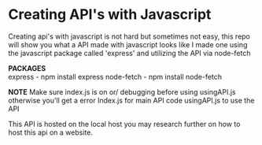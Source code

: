 # Creating API's with Javascript

Creating api's with javascript is not hard but sometimes not easy, this repo will show you what a API made with javascript looks like
I made one using the javascript package called 'express' and utilizing the API via node-fetch

**PACKAGES**                
express - npm install express
node-fetch - npm install node-fetch

**NOTE**
Make sure index.js is on or/ debugging before using usingAPI.js otherwise you'll get a error
Index.js for main API code
usingAPI.js to use the API

This API is hosted on the local host you may research further on how to host this api on a website.
